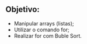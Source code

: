 ## Objetivo:

<ul>
  <li>Manipular arrays (listas);</li>
  <li>Utilizar o comando for;</li>
  <li>Realizar for com Buble Sort.</li>
</ul>
